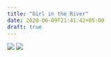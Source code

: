 ```yaml
---
title: "Girl in the River"
date: 2020-06-09T21:41:42+05:00
draft: true
---
```


![](https://roketpik.com/blog/photos/girl1.jpg)
![](https://roketpik.com/blog/photos/girl2.jpg)